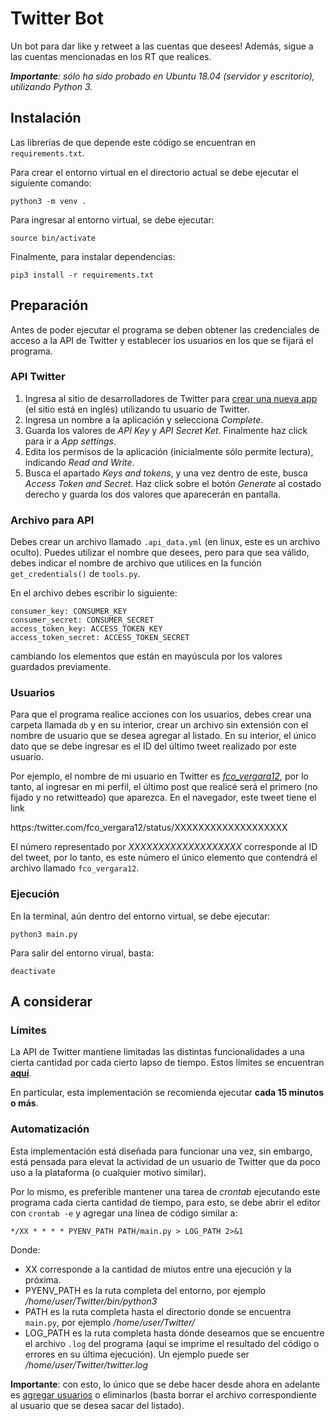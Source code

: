 # Twitter Bot
Un bot para dar like y retweet a las cuentas que desees! Además, sigue a las cuentas mencionadas en los RT que realices.

***Importante**: sólo ha sido probado en Ubuntu 18.04 (servidor y escritorio), utilizando Python 3.*

## Instalación
Las librerías de que depende este código se encuentran en `requirements.txt`. 

Para crear el entorno virtual en el directorio actual se debe ejecutar el siguiente comando:

    python3 -m venv .
    
Para ingresar al entorno virtual, se debe ejecutar:

    source bin/activate

Finalmente, para instalar dependencias:

    pip3 install -r requirements.txt

## Preparación
Antes de poder ejecutar el programa se deben obtener las credenciales de acceso a la API de Twitter y establecer los usuarios en los que se fijará el programa.

### API Twitter
1. Ingresa al sitio de desarrolladores de Twitter para [crear una nueva app](https://developer.twitter.com/en/portal/apps/new) (el sitio está en inglés) utilizando tu usuario de Twitter.
2. Ingresa un nombre a la aplicación y selecciona _Complete_. 
3. Guarda los valores de _API Key_ y _API Secret Ket_. Finalmente haz click para ir a _App settings_.
4. Edita los permisos de la aplicación (inicialmente sólo permite lectura), indicando _Read and Write_.
5. Busca el apartado _Keys and tokens_, y una vez dentro de este, busca _Access Token and Secret_. Haz click sobre el botón _Generate_ al costado derecho y guarda los dos valores que aparecerán en pantalla.

### Archivo para API
Debes crear un archivo llamado `.api_data.yml` (en linux, este es un archivo oculto). Puedes utilizar el nombre que desees, pero para que sea válido, debes indicar el nombre de archivo que utilices en la función `get_credentials()` de `tools.py`.

En el archivo debes escribir lo siguiente:

    consumer_key: CONSUMER_KEY
    consumer_secret: CONSUMER_SECRET
    access_token_key: ACCESS_TOKEN_KEY
    access_token_secret: ACCESS_TOKEN_SECRET

cambiando los elementos que están en mayúscula por los valores guardados previamente.

### Usuarios
Para que el programa realice acciones con los usuarios, debes crear una carpeta llamada `db` y en su interior, crear un archivo sin extensión con el nombre de usuario que se desea agregar al listado. En su interior, el único dato que se debe ingresar es el ID del último tweet realizado por este usuario.

Por ejemplo, el nombre de mi usuario en Twitter es [*fco_vergara12*](https://twitter.com/fco_vergara12), por lo tanto, al ingresar en mi perfil, el último post que realicé será el primero (no fijado y no retwitteado) que aparezca. En el navegador, este tweet tiene el link

https&#58;/twitter.com/fco_vergara12/status/XXXXXXXXXXXXXXXXXXX

El número representado por _XXXXXXXXXXXXXXXXXXX_ corresponde al ID del tweet, por lo tanto, es este número el único elemento que contendrá el archivo llamado `fco_vergara12`.

### Ejecución
En la terminal, aún dentro del entorno virtual, se debe ejecutar:

    python3 main.py

Para salir del entorno virual, basta:

    deactivate


## A considerar

### Límites
La API de Twitter mantiene limitadas las distintas funcionalidades a una cierta cantidad por cada cierto lapso de tiempo. Estos límites se encuentran [**aquí**](https://developer.twitter.com/en/docs/twitter-api/v1/rate-limits).

En particular, esta implementación se recomienda ejecutar **cada 15 minutos o más**.

### Automatización
Esta implementación está diseñada para funcionar una vez, sin embargo, está pensada para elevat la actividad de un usuario de Twitter que da poco uso a la plataforma (o cualquier motivo similar).

Por lo mismo, es preferible mantener una tarea de _crontab_ ejecutando este programa cada cierta cantidad de tiempo, para esto, se debe abrir el editor con `crontab -e` y agregar una línea de código similar a:

    */XX * * * * PYENV_PATH PATH/main.py > LOG_PATH 2>&1

Donde: 

- XX corresponde a la cantidad de miutos entre una ejecución y la próxima.
- PYENV_PATH es la ruta completa del entorno, por ejemplo */home/user/Twitter/bin/python3*
- PATH es la ruta completa hasta el directorio donde se encuentra `main.py`, por ejemplo */home/user/Twitter/*
- LOG_PATH es la ruta completa hasta dónde deseamos que se encuentre el archivo `.log` del programa (aquí se imprime el resultado del código o errores en su última ejecución). Un ejemplo puede ser */home/user/Twitter/twitter.log*

**Importante**: con esto, lo único que se debe hacer desde ahora en adelante es [agregar usuarios](#Usuarios) o eliminarlos (basta borrar el archivo correspondiente al usuario que se desea sacar del listado).
